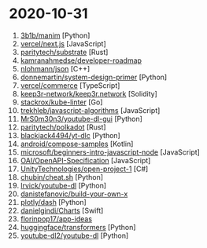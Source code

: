 # 2020-10-31

1. [3b1b/manim](https://github.com/3b1b/manim "Animation engine for explanatory math videos") [Python]
2. [vercel/next.js](https://github.com/vercel/next.js "The React Framework") [JavaScript]
3. [paritytech/substrate](https://github.com/paritytech/substrate "Substrate: The platform for blockchain innovators") [Rust]
4. [kamranahmedse/developer-roadmap](https://github.com/kamranahmedse/developer-roadmap "Roadmap to becoming a web developer in 2020") 
5. [nlohmann/json](https://github.com/nlohmann/json "JSON for Modern C++") [C++]
6. [donnemartin/system-design-primer](https://github.com/donnemartin/system-design-primer "Learn how to design large-scale systems. Prep for the system design interview. Includes Anki flashcards.") [Python]
7. [vercel/commerce](https://github.com/vercel/commerce "Next.js Commerce") [TypeScript]
8. [keep3r-network/keep3r.network](https://github.com/keep3r-network/keep3r.network "An incentivized keeper network for anonymous keeper and job registration") [Solidity]
9. [stackrox/kube-linter](https://github.com/stackrox/kube-linter "KubeLinter is a static analysis tool that checks Kubernetes YAML files and Helm charts to ensure the applications represented in them adhere to best practices.") [Go]
10. [trekhleb/javascript-algorithms](https://github.com/trekhleb/javascript-algorithms "📝 Algorithms and data structures implemented in JavaScript with explanations and links to further readings") [JavaScript]
11. [MrS0m30n3/youtube-dl-gui](https://github.com/MrS0m30n3/youtube-dl-gui "A cross platform front-end GUI of the popular youtube-dl written in wxPython.") [Python]
12. [paritytech/polkadot](https://github.com/paritytech/polkadot "Polkadot Node Implementation") [Rust]
13. [blackjack4494/yt-dlc](https://github.com/blackjack4494/yt-dlc "media downloader for various sites.") [Python]
14. [android/compose-samples](https://github.com/android/compose-samples "Official Jetpack Compose samples.") [Kotlin]
15. [microsoft/beginners-intro-javascript-node](https://github.com/microsoft/beginners-intro-javascript-node "Beginner's Series: Introduction to JavaScript (Node.js)") [JavaScript]
16. [OAI/OpenAPI-Specification](https://github.com/OAI/OpenAPI-Specification "The OpenAPI Specification Repository") [JavaScript]
17. [UnityTechnologies/open-project-1](https://github.com/UnityTechnologies/open-project-1 "Unity Open Project #1: Action-adventure") [C#]
18. [chubin/cheat.sh](https://github.com/chubin/cheat.sh "the only cheat sheet you need") [Python]
19. [lrvick/youtube-dl](https://github.com/lrvick/youtube-dl "RIAA: Please go die in a fire.") [Python]
20. [danistefanovic/build-your-own-x](https://github.com/danistefanovic/build-your-own-x "🤓 Build your own (insert technology here)") 
21. [plotly/dash](https://github.com/plotly/dash "Analytical Web Apps for Python, R, Julia, and Jupyter. No JavaScript Required.") [Python]
22. [danielgindi/Charts](https://github.com/danielgindi/Charts "Beautiful charts for iOS/tvOS/OSX! The Apple side of the crossplatform MPAndroidChart.") [Swift]
23. [florinpop17/app-ideas](https://github.com/florinpop17/app-ideas "A Collection of application ideas which can be used to improve your coding skills.") 
24. [huggingface/transformers](https://github.com/huggingface/transformers "🤗Transformers: State-of-the-art Natural Language Processing for Pytorch and TensorFlow 2.0.") [Python]
25. [youtube-dl2/youtube-dl](https://github.com/youtube-dl2/youtube-dl "Repository with the code of youtube-dl") [Python]
